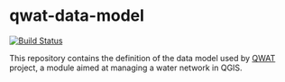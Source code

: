 # qwat-data-model

[![Build Status](https://travis-ci.org/qwat/qwat-data-model.svg?branch=master)](https://travis-ci.org/qwat/qwat-data-model)

This repository contains the definition of the data model used by [QWAT](https://github.com/qwat/QWAT) project, a module aimed at managing a water network in QGIS.
